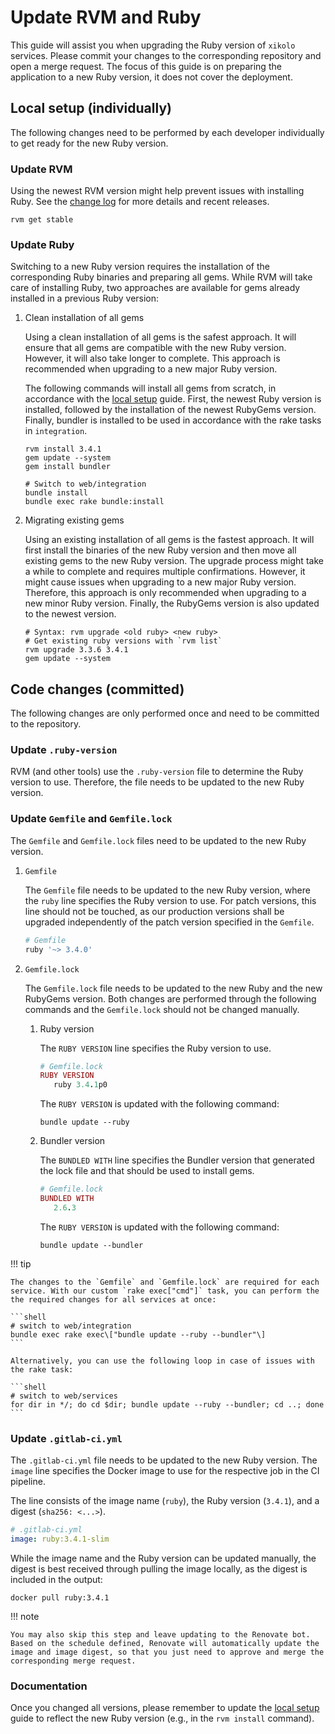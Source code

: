 # Update RVM and Ruby

This guide will assist you when upgrading the Ruby version of `xikolo` services.
Please commit your changes to the corresponding repository and open a merge request.
The focus of this guide is on preparing the application to a new Ruby version, it does not cover the deployment.

## Local setup (individually)

The following changes need to be performed by each developer individually to get ready for the new Ruby version.

### Update RVM

Using the newest RVM version might help prevent issues with installing Ruby. See
the [change log](https://github.com/rvm/rvm/blob/master/CHANGELOG.md) for more details and recent releases.

```shell
rvm get stable
```

### Update Ruby

Switching to a new Ruby version requires the installation of the corresponding Ruby binaries and preparing all gems.
While RVM will take care of installing Ruby, two approaches are available for gems already installed in a previous Ruby
version:

1. Clean installation of all gems

    Using a clean installation of all gems is the safest approach. It will ensure that all gems are compatible with the new Ruby version. However, it will also take longer to complete. This approach is recommended when upgrading to a new major Ruby version.

    The following commands will install all gems from scratch, in accordance with the [local setup](./index.md) guide.
    First, the newest Ruby version is installed, followed by the installation of the newest RubyGems version. Finally, bundler is installed to be used in accordance with the rake tasks in `integration`.

    ```shell
    rvm install 3.4.1
    gem update --system
    gem install bundler

    # Switch to web/integration
    bundle install
    bundle exec rake bundle:install
    ```

2. Migrating existing gems

    Using an existing installation of all gems is the fastest approach. It will first install the binaries of the new Ruby version and then move all existing gems to the new Ruby version. The upgrade process might take a while to complete and requires multiple confirmations. However, it might cause issues when upgrading to a new major Ruby version. Therefore, this approach is only recommended when upgrading to a new minor Ruby version. Finally, the RubyGems version is also updated to the newest version.

    ```shell
    # Syntax: rvm upgrade <old ruby> <new ruby>
    # Get existing ruby versions with `rvm list`
    rvm upgrade 3.3.6 3.4.1
    gem update --system
    ```

## Code changes (committed)

The following changes are only performed once and need to be committed to the repository.

### Update `.ruby-version`

RVM (and other tools) use the `.ruby-version` file to determine the Ruby version to use. Therefore, the file needs to be
updated to the new Ruby version.

### Update `Gemfile` and `Gemfile.lock`

The `Gemfile` and `Gemfile.lock` files need to be updated to the new Ruby version.

1. `Gemfile`

    The `Gemfile` file needs to be updated to the new Ruby version, where the `ruby` line specifies the Ruby version to use. For patch versions, this line should not be touched, as our production versions shall be upgraded independently of the patch version specified in the `Gemfile`.

    ```ruby
    # Gemfile
    ruby '~> 3.4.0'
    ```

2. `Gemfile.lock`

    The `Gemfile.lock` file needs to be updated to the new Ruby and the new RubyGems version. Both changes are performed through the following commands and the `Gemfile.lock` should not be changed manually.

    1. Ruby version

        The `RUBY VERSION` line specifies the Ruby version to use.

        ```ruby
        # Gemfile.lock
        RUBY VERSION
           ruby 3.4.1p0
        ```

        The `RUBY VERSION` is updated with the following command:

        ```shell
        bundle update --ruby
        ```

    2. Bundler version

        The `BUNDLED WITH` line specifies the Bundler version that generated the lock file and that should be used to install gems.

        ```ruby
        # Gemfile.lock
        BUNDLED WITH
           2.6.3
        ```

        The `RUBY VERSION` is updated with the following command:

         ```shell
         bundle update --bundler
         ```

!!! tip

    The changes to the `Gemfile` and `Gemfile.lock` are required for each service. With our custom `rake exec["cmd"]` task, you can perform the the required changes for all services at once:

    ```shell
    # switch to web/integration
    bundle exec rake exec\["bundle update --ruby --bundler"\]
    ```

    Alternatively, you can use the following loop in case of issues with the rake task:

    ```shell
    # switch to web/services
    for dir in */; do cd $dir; bundle update --ruby --bundler; cd ..; done
    ```

### Update `.gitlab-ci.yml`

The `.gitlab-ci.yml` file needs to be updated to the new Ruby version. The `image` line specifies the Docker image to
use for the respective job in the CI pipeline.

The line consists of the image name (`ruby`), the Ruby version (`3.4.1`), and a digest (`sha256: <...>`).

```yaml
# .gitlab-ci.yml
image: ruby:3.4.1-slim
```

While the image name and the Ruby version can be updated manually, the digest is best received through pulling the image
locally, as the digest is included in the output:

```shell
docker pull ruby:3.4.1
```

!!! note

    You may also skip this step and leave updating to the Renovate bot. Based on the schedule defined, Renovate will automatically update the image and image digest, so that you just need to approve and merge the corresponding merge request.

### Documentation

Once you changed all versions, please remember to update the
[local setup](./index.md) guide to reflect the new Ruby version (e.g., in the `rvm install` command).
